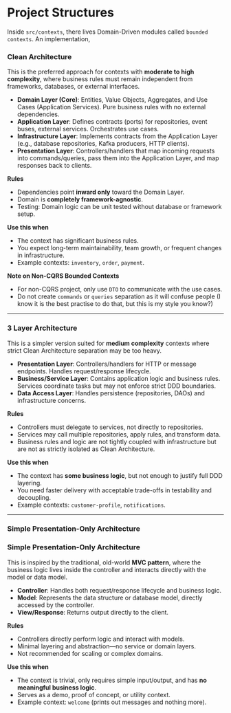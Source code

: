 # Project Structures
Inside `src/contexts`, there lives Domain-Driven modules called `bounded contexts`. An implementation, 

### Clean Architecture
This is the preferred approach for contexts with **moderate to high complexity**, where business rules must remain independent from frameworks, databases, or external interfaces.  

- **Domain Layer (Core)**: Entities, Value Objects, Aggregates, and Use Cases (Application Services). Pure business rules with no external dependencies.  
- **Application Layer**: Defines contracts (ports) for repositories, event buses, external services. Orchestrates use cases.  
- **Infrastructure Layer**: Implements contracts from the Application Layer (e.g., database repositories, Kafka producers, HTTP clients).  
- **Presentation Layer**: Controllers/handlers that map incoming requests into commands/queries, pass them into the Application Layer, and map responses back to clients.  

**Rules**
- Dependencies point **inward only** toward the Domain Layer.  
- Domain is **completely framework-agnostic**.  
- Testing: Domain logic can be unit tested without database or framework setup.  

**Use this when**  
- The context has significant business rules.  
- You expect long-term maintainability, team growth, or frequent changes in infrastructure.  
- Example contexts: `inventory`, `order`, `payment`.  

**Note on Non-CQRS Bounded Contexts**
- For non-CQRS project, only use `DTO` to communicate with the use cases.
- Do not create `commands` or `queries` separation as it will confuse people (I know it is the best practise to do that, but this is my style you know?)

---

### 3 Layer Architecture
This is a simpler version suited for **medium complexity** contexts where strict Clean Architecture separation may be too heavy.  

- **Presentation Layer**: Controllers/handlers for HTTP or message endpoints. Handles request/response lifecycle.  
- **Business/Service Layer**: Contains application logic and business rules. Services coordinate tasks but may not enforce strict DDD boundaries.  
- **Data Access Layer**: Handles persistence (repositories, DAOs) and infrastructure concerns.  

**Rules**
- Controllers must delegate to services, not directly to repositories.  
- Services may call multiple repositories, apply rules, and transform data.  
- Business rules and logic are not tightly coupled with infrastructure but are not as strictly isolated as Clean Architecture.  

**Use this when**  
- The context has **some business logic**, but not enough to justify full DDD layering.  
- You need faster delivery with acceptable trade-offs in testability and decoupling.  
- Example contexts: `customer-profile`, `notifications`.
--- 
### Simple Presentation-Only Architecture
### Simple Presentation-Only Architecture
This is inspired by the traditional, old-world **MVC pattern**, where the business logic lives inside the controller and interacts directly with the model or data model.  

- **Controller**: Handles both request/response lifecycle and business logic.  
- **Model**: Represents the data structure or database model, directly accessed by the controller.  
- **View/Response**: Returns output directly to the client.  

**Rules**
- Controllers directly perform logic and interact with models.  
- Minimal layering and abstraction—no service or domain layers.  
- Not recommended for scaling or complex domains.  

**Use this when**  
- The context is trivial, only requires simple input/output, and has **no meaningful business logic**.  
- Serves as a demo, proof of concept, or utility context.  
- Example context: `welcome` (prints out messages and nothing more).  